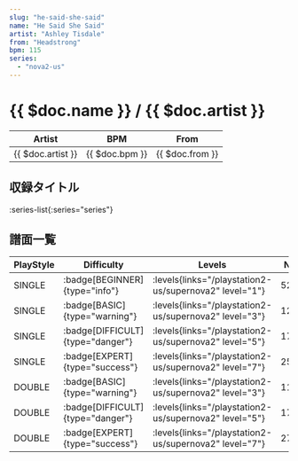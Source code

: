 ```yaml
---
slug: "he-said-she-said"
name: "He Said She Said"
artist: "Ashley Tisdale"
from: "Headstrong"
bpm: 115
series:
  - "nova2-us"
---
```


# {{ $doc.name }} / {{ $doc.artist }}

|Artist|BPM|From|
|------|---|----|
|{{ $doc.artist }}|{{ $doc.bpm }}|{{ $doc.from }}|

## 収録タイトル

:series-list{:series="series"}

## 譜面一覧

|PlayStyle|Difficulty|Levels|Notes|Movie|
|---------|----------|------|-----|-----|
|SINGLE| :badge[BEGINNER]{type="info"}| :levels{links="/playstation2-us/supernova2" level="1"}|52/0||
|SINGLE| :badge[BASIC]{type="warning"}| :levels{links="/playstation2-us/supernova2" level="3"}|129/4||
|SINGLE| :badge[DIFFICULT]{type="danger"}| :levels{links="/playstation2-us/supernova2" level="5"}|170/17||
|SINGLE| :badge[EXPERT]{type="success"}| :levels{links="/playstation2-us/supernova2" level="7"}|254/32||
|DOUBLE| :badge[BASIC]{type="warning"}| :levels{links="/playstation2-us/supernova2" level="3"}|119/3||
|DOUBLE| :badge[DIFFICULT]{type="danger"}| :levels{links="/playstation2-us/supernova2" level="5"}|176/19||
|DOUBLE| :badge[EXPERT]{type="success"}| :levels{links="/playstation2-us/supernova2" level="7"}|279/22||
